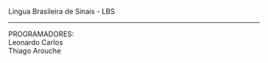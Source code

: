 Lingua Brasileira de Sinais - LBS

________________________________________

PROGRAMADORES: <br>
Leonardo Carlos <br>
Thiago Arouche
